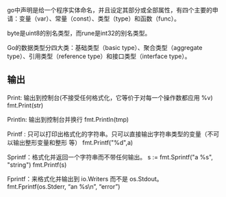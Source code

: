 go中声明是给一个程序实体命名，并且设定其部分或全部属性，有四个主要的申请：变量（var）、常量（const）、类型（type）和函数（func）。


byte是uint8的别名类型，而rune是int32的别名类型。

Go的数据类型分四大类：基础类型（basic type）、聚合类型（aggregate type）、引用类型（reference type）和接口类型（interface type）。


##  输出

Print:   输出到控制台(不接受任何格式化，它等价于对每一个操作数都应用 %v)
         fmt.Print(str)
         
Println: 输出到控制台并换行
         fmt.Println(tmp)
         
Printf : 只可以打印出格式化的字符串。只可以直接输出字符串类型的变量（不可以输出整形变量和整形 等）
         fmt.Printf("%d",a)
         
Sprintf：格式化并返回一个字符串而不带任何输出。
         s := fmt.Sprintf("a %s", "string") fmt.Printf(s)
         
Fprintf：来格式化并输出到 io.Writers 而不是 os.Stdout。
         fmt.Fprintf(os.Stderr, “an %s\n”, “error”)

